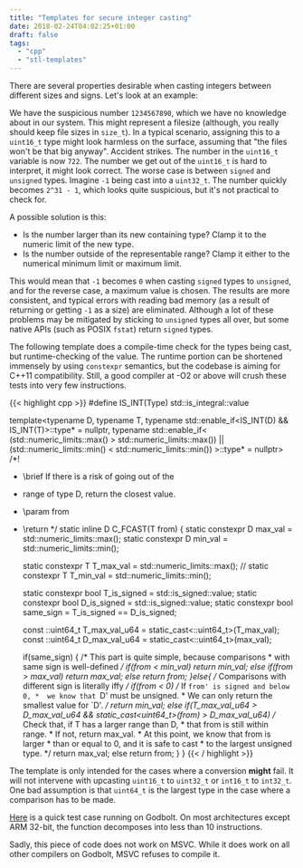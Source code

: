 ```yaml
---
title: "Templates for secure integer casting"
date: 2018-02-24T04:02:25+01:00
draft: false
tags:
  - "cpp"
  - "stl-templates"
---
```


There are several properties desirable when casting integers between different sizes and signs. Let's look at an example:

We have the suspicious number `1234567890`, which we have no knowledge about in our system. This might represent a filesize (although, you really should keep file sizes in `size_t`). In a typical scenario, assigning this to a `uint16_t` type might look harmless on the surface, assuming that "the files won't be that big anyway".
Accident strikes.
The number in the `uint16_t` variable is now `722`.
The number we get out of the `uint16_t` is hard to interpret, it might look correct.
The worse case is between `signed` and `unsigned` types. Imagine `-1` being cast into a `uint32_t`. The number quickly becomes `2^31 - 1`, which looks quite suspicious, but it's not practical to check for.

A possible solution is this:

 - Is the number larger than its new containing type? Clamp it to the numeric limit of the new type.
 - Is the number outside of the representable range? Clamp it either to the numerical minimum limit or maximum limit.

This would mean that `-1` becomes `0` when casting `signed` types to `unsigned`, and for the reverse case, a maximum value is chosen. The results are more consistent, and typical errors with reading bad memory (as a result of returning or getting `-1` as a size) are eliminated. Although a lot of these problems may be mitigated by sticking to `unsigned` types all over, but some native APIs (such as POSIX `fstat`) return `signed` types.

The following template does a compile-time check for the types being cast, but runtime-checking of the value. The runtime portion can be shortened immensely by using `constexpr` semantics, but the codebase is aiming for C++11 compatibility. Still, a good compiler at -O2 or above will crush these tests into very few instructions.

{{< highlight cpp >}}
#define IS_INT(Type) std::is_integral<Type>::value

template<typename D,
         typename T,
         typename std::enable_if<IS_INT(D) && IS_INT(T)>::type* = nullptr,
         typename std::enable_if<
    (std::numeric_limits<T>::max() > std::numeric_limits<D>::max()) ||
    (std::numeric_limits<T>::min() < std::numeric_limits<D>::min())
             >::type* = nullptr>
/*!
 * \brief If there is a risk of going out of the
 *  range of type D, return the closest value.
 * \param from
 * \return
 */
static inline D C_FCAST(T from)
{
    static constexpr D max_val = std::numeric_limits<D>::max();
    static constexpr D min_val = std::numeric_limits<D>::min();

    static constexpr T T_max_val = std::numeric_limits<T>::max();
//    static constexpr T T_min_val = std::numeric_limits<T>::min();

    static constexpr bool T_is_signed = std::is_signed<T>::value;
    static constexpr bool D_is_signed = std::is_signed<D>::value;
    static constexpr bool same_sign = T_is_signed == D_is_signed;

    const ::uint64_t T_max_val_u64 = static_cast<::uint64_t>(T_max_val);
    const ::uint64_t D_max_val_u64 = static_cast<::uint64_t>(max_val);

    if(same_sign)
    {
        /* This part is quite simple, because comparisons
         *  with same sign is well-defined */
        if(from < min_val)
            return min_val;
        else if(from > max_val)
            return max_val;
        else
            return from;
    }else{
        /* Comparisons with different sign is literally iffy */
        if(from < 0)
            /* If `from' is signed and below 0,
             *  we know that `D' must be unsigned.
             *  We can only return the smallest value for `D'. */
            return min_val;
        else if(T_max_val_u64 > D_max_val_u64 &&
                static_cast<uint64_t>(from) > D_max_val_u64)
            /* Check that, if T has a larger range than D,
             *  that from is still within range.
             * If not, return max_val.
             *  At this point, we know that from is larger
             *  than or equal to 0, and it is safe to cast
             *  to the largest unsigned type. */
            return max_val;
        else
            return from;
    }
}
{{< / highlight >}}

The template is only intended for the cases where a conversion **might** fail. It will not intervene with upcasting `uint16_t` to `uint32_t` or `int16_t` to `int32_t`. One bad assumption is that `uint64_t` is the largest type in the case where a comparison has to be made.

[Here](https://godbolt.org/g/U1YVUq) is a quick test case running on Godbolt. On most architectures except ARM 32-bit, the function decomposes into less than 10 instructions.

Sadly, this piece of code does not work on MSVC. While it does work on all other compilers on Godbolt, MSVC refuses to compile it.

